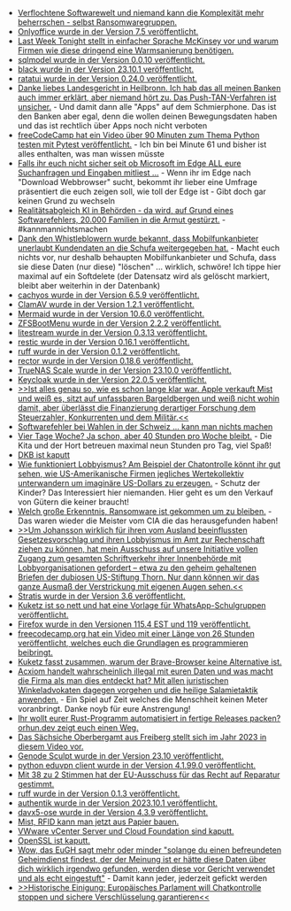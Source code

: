 * [Verflochtene Softwarewelt und niemand kann die Komplexität mehr beherrschen - selbst Ransomwaregruppen.](http://blog.fefe.de/?ts=9bcba7d0)
* [Onlyoffice wurde in der Version 7.5 veröffentlicht.](https://www.linux-magazin.de/news/aktualisiertes-onlyoffice-oeffnet-und-bearbeitet-pdf-dokumente/)
* [Last Week Tonight stellt in einfacher Sprache McKinsey vor und warum Firmen wie diese dringend eine Warmsanierung benötigen.](http://blog.fefe.de/?ts=9bc8a3c6)
* [sqlmodel wurde in der Version 0.0.10 veröffentlicht.](https://github.com/tiangolo/sqlmodel/releases/tag/0.0.10)
* [black wurde in der Version 23.10.1 veröffentlicht.](https://github.com/psf/black/releases/tag/23.10.1)
* [ratatui wurde in der Version 0.24.0 veröffentlicht.](https://github.com/ratatui-org/ratatui/releases/tag/v0.24.0)
* [Danke liebes Landesgericht in Heilbronn. Ich hab das all meinen Banken auch immer erklärt, aber niemand hört zu. Das Push-TAN-Verfahren ist unsicher.](https://www.borncity.com/blog/2023/10/24/gericht-stuft-push-tan-verfahren-der-banken-als-unsicher-ein/) - Und damit dann alle "Apps" auf dem Schmierphone. Das ist den Banken aber egal, denn die wollen deinen Bewegungsdaten haben und das ist rechtlich über Apps noch nicht verboten
* [freeCodeCamp hat ein Video über 90 Minuten zum Thema Python testen mit Pytest veröffentlicht.](https://www.freecodecamp.org/news/testing-in-python-with-pytest/) - Ich bin bei Minute 61 und bisher ist alles enthalten, was man wissen müsste
* [Falls ihr euch nicht sicher seit ob Microsoft im Edge ALL eure Suchanfragen und Eingaben mitliest ...](https://www.borncity.com/blog/2023/10/23/microsoft-edge-zeigt-chrome-interessenten-umfrage-statt-download/) - Wenn ihr im Edge nach "Download Webbrowser" sucht, bekommt ihr lieber eine Umfrage präsentiert die euch zeigen soll, wie toll der Edge ist - Gibt doch gar keinen Grund zu wechseln
* [Realitätsabgleich KI in Behörden - da wird, auf Grund eines Softwarefehlers, 20.000 Familien in die Armut gestürzt.](https://netzpolitik.org/2023/ki-verordnung-auf-der-zielgeraden-welche-schlupfloecher-die-eu-jetzt-noch-schliessen-muss/) - #kannmannichtsmachen
* [Dank den Whistleblowern wurde bekannt, dass Mobilfunkanbieter unerlaubt Kundendaten an die Schufa weitergegeben hat.](https://www.borncity.com/blog/2023/10/23/schufa-lscht-daten-zu-handyvertrgen/) - Macht euch nichts vor, nur deshalb behaupten Mobilfunkanbieter und Schufa, dass sie diese Daten (nur diese) "löschen" ... wirklich, schwöre! Ich tippe hier maximal auf ein Softdelete (der Datensatz wird als gelöscht markiert, bleibt aber weiterhin in der Datenbank)
* [cachyos wurde in der Version 6.5.9 veröffentlicht.](https://github.com/CachyOS/linux-cachyos/releases/tag/6.5.9)
* [ClamAV wurde in der Version 1.2.1 veröffentlicht.](https://github.com/Cisco-Talos/clamav/releases/tag/clamav-1.2.1)
* [Mermaid wurde in der Version 10.6.0 veröffentlicht.](https://github.com/mermaid-js/mermaid/releases/tag/v10.6.0)
* [ZFSBootMenu wurde in der Version 2.2.2 veröffentlicht.](https://github.com/zbm-dev/zfsbootmenu/releases/tag/v2.2.2)
* [litestream wurde in der Version 0.3.13 veröffentlicht.](https://github.com/benbjohnson/litestream/releases/tag/v0.3.13)
* [restic wurde in der Version 0.16.1 veröffentlicht.](https://github.com/restic/restic/releases/tag/v0.16.1)
* [ruff wurde in der Version 0.1.2 veröffentlicht.](https://github.com/astral-sh/ruff/releases/tag/v0.1.2)
* [rector wurde in der Version 0.18.6 veröffentlicht.](https://github.com/rectorphp/rector/releases/tag/0.18.6)
* [TrueNAS Scale wurde in der Version 23.10.0 veröffentlicht.](https://github.com/truenas/documentation/releases/tag/TS23.10.0)
* [Keycloak wurde in der Version 22.0.5 veröffentlicht.](https://github.com/keycloak/keycloak/releases/tag/22.0.5)
* [>>Ist alles genau so, wie es schon lange klar war. Apple verkauft Mist und weiß es, sitzt auf unfassbaren Bargeldbergen und weiß nicht wohin damit, aber überlässt die Finanzierung derartiger Forschung dem Steuerzahler, Konkurrenten und dem Militär.<<](http://blog.fefe.de/?ts=9bc766d1)
* [Softwarefehler bei Wahlen in der Schweiz ... kann man nichts machen](http://blog.fefe.de/?ts=9bc7dcde)
* [Vier Tage Woche? Ja schon, aber 40 Stunden pro Woche bleibt.](http://blog.fefe.de/?ts=9bc6a1cf) - Die Kita und der Hort betreuen maximal neun Stunden pro Tag, viel Spaß!
* [DKB ist kaputt](https://www.borncity.com/blog/2023/10/25/online-banking-bei-dkb-gestrt-25-10-2023/)
* [Wie funktioniert Lobbyismus? Am Beispiel der Chatontrolle könnt ihr gut sehen, wie US-Amerikanische Firmen jegliches Wertekollektiv unterwandern um imaginäre US-Dollars zu erzeugen.](https://netzpolitik.org/2023/chatkontrolle-lobbyismus-in-37-minuten-zum-termin-mit-der-eu-innenkommissarin/) - Schutz der Kinder? Das Interessiert hier niemanden. Hier geht es um den Verkauf von Gütern die keiner braucht!
* [Welch große Erkenntnis, Ransomware ist gekommen um zu bleiben.](https://www.bleepingcomputer.com/news/security/ransomware-isnt-going-away-the-problem-is-only-getting-worse/) - Das waren wieder die Meister vom CIA die das herausgefunden haben!
* [>>Um Johansson wirklich für ihren vom Ausland beeinflussten Gesetzesvorschlag und ihren Lobbyismus im Amt zur Rechenschaft ziehen zu können, hat mein Ausschuss auf unsere Initiative vollen Zugang zum gesamten Schriftverkehr ihrer Innenbehörde mit Lobbyorganisationen gefordert – etwa zu den geheim gehaltenen Briefen der dubiosen US-Stiftung Thorn. Nur dann können wir das ganze Ausmaß der Verstrickung mit eigenen Augen sehen.<<](https://www.patrick-breyer.de/chatkontrolle-innenkommissarin-johansson-rechtfertigt-vergeblich-lobbying-verbindungen-im-libe-ausschuss/)
* [Stratis wurde in der Version 3.6 veröffentlicht.](https://www.phoronix.com/news/Stratis-Storage-3.6)
* [Kuketz ist so nett und hat eine Vorlage für WhatsApp-Schulgruppen veröffentlicht.](https://www.kuketz-blog.de/eltern-whatsapp-gruppe-in-der-schule-meine-reaktion/)
* [Firefox wurde in den Versionen 115.4 EST und 119 veröffentlicht.](https://www.borncity.com/blog/2023/10/25/firefox-119-und-115-4-esr-freigegeben/)
* [freecodecamp.org hat ein Video mit einer Länge von 26 Stunden veröffentlicht, welches euch die Grundlagen es programmieren beibringt.](https://www.freecodecamp.org/news/harvard-university-cs50-computer-science-course-2023/)
* [Kuketz fasst zusammen, warum der Brave-Browser keine Alternative ist.](https://www.kuketz-blog.de/brave-browser-warum-ich-ihn-gecko-basierten-browsern-firefox-vorziehe/)
* [Acxiom handelt wahrscheinlich illegal mit euren Daten und was macht die Firma als man dies entdeckt hat? Mit allen juristischen Winkeladvokaten dagegen vorgehen und die heilige Salamietaktik anwenden.](https://noyb.eu/de/address-trader-sues-german-dpa-prevent-noyb-accessing-files) - Ein Spiel auf Zeit welches die Menschheit keinen Meter voranbringt. Danke noyb für eure Anstrengung!
* [Ihr wollt eurer Rust-Programm automatisiert in fertige Releases packen? orhun.dev zeigt euch einen Weg.](https://blog.orhun.dev/automated-rust-releases/)
* [Das Sächsiche Oberbergamt aus Freiberg stellt sich im Jahr 2023 in diesem Video vor.](https://www.youtube.com/watch?v=xHlCJkXGEOA)
* [Genode Sculpt wurde in der Version 23.10 veröffentlicht.](https://github.com/genodelabs/genode/releases/tag/sculpt-23.10)
* [python eduvpn client wurde in der Version 4.1.99.0 veröffentlicht.](https://github.com/eduvpn/python-eduvpn-client/releases/tag/4.1.99.0)
* [Mit 38 zu 2 Stimmen hat der EU-Ausschuss für das Recht auf Reparatur gestimmt.](https://www.linux-magazin.de/news/eu-ausschuss-will-recht-auf-reparatur/)
* [ruff wurde in der Version 0.1.3 veröffentlicht.](https://github.com/astral-sh/ruff/releases/tag/v0.1.3)
* [authentik wurde in der Version 2023.10.1 veröffentlicht.](https://github.com/goauthentik/authentik/releases/tag/version/2023.10.1)
* [davx5-ose wurde in der Version 4.3.9 veröffentlicht.](https://github.com/bitfireAT/davx5-ose/releases/tag/v4.3.9-ose)
* [Mist, RFID kann man jetzt aus Papier bauen.](http://blog.fefe.de/?ts=9bc4f821)
* [VWware vCenter Server und Cloud Foundation sind kaputt.](http://blog.fefe.de/?ts=9bc4fd57)
* [OpenSSL ist kaputt.](http://blog.fefe.de/?ts=9bc48f7a)
* [Wow, das EuGH sagt mehr oder minder "solange du einen befreundeten Geheimdienst findest, der der Meinung ist er hätte diese Daten über dich wirklich irgendwo gefunden, werden diese vor Gericht verwendet und als echt eingestuft"](http://blog.fefe.de/?ts=9bc46914) - Damit kann jeder, jederzeit gefickt werden
* [>>Historische Einigung: Europäisches Parlament will Chatkontrolle stoppen und sichere Verschlüsselung garantieren<<](https://www.patrick-breyer.de/historische-einigung-europaeisches-parlament-will-chatkontrolle-stoppen-und-sichere-verschluesselung-garantieren/)
